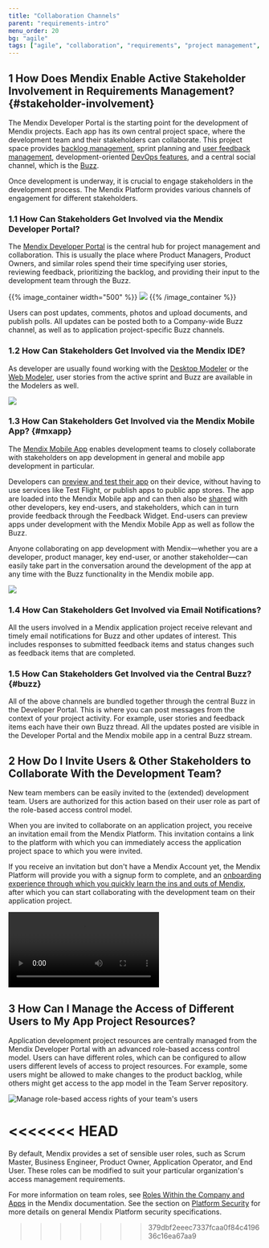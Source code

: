```yaml
---
title: "Collaboration Channels"
parent: "requirements-intro"
menu_order: 20
bg: "agile"
tags: ["agile", "collaboration", "requirements", "project management", "feedback", "dashboard", "traceability"]
---
```


## 1 How Does Mendix Enable Active Stakeholder Involvement in Requirements Management? {#stakeholder-involvement}

The Mendix Developer Portal is the starting point for the development of Mendix projects. Each app has its own central project space, where the development team and their stakeholders can collaborate. This project space provides [backlog management](requirements-management#requirements-management), sprint planning and [user feedback management](feedback-management#feedback-management), development-oriented [DevOps features](devops-overview), and a central social channel, which is the [Buzz](https://docs.mendix.com/developerportal/).

Once development is underway, it is crucial to engage stakeholders in the development process. The Mendix Platform provides various channels of engagement for different stakeholders.

### 1.1 How Can Stakeholders Get Involved via the Mendix Developer Portal?

The [Mendix Developer Portal](https://docs.mendix.com/developerportal/) is the central hub for project management and collaboration. This is usually the place where Product Managers, Product Owners, and similar roles spend their time specifying user stories, reviewing feedback, prioritizing the backlog, and providing their input to the development team through the Buzz.

{{% image_container width="500" %}}
![](attachments/app-project-buzz.png)
{{% /image_container %}}

Users can post updates, comments, photos and upload documents, and publish polls. All updates can be posted both to a Company-wide Buzz channel, as well as to application project-specific Buzz channels.

### 1.2 How Can Stakeholders Get Involved via the Mendix IDE?

As developer are usually found working with the [Desktop Modeler](app-development#desktop-modeler) or the [Web Modeler](app-development#web-modeler), user stories from the active sprint and Buzz are available in the Modelers as well.

![](attachments/buzz_comment.png)

### 1.3 How Can Stakeholders Get Involved via the Mendix Mobile App? {#mxapp}

The [Mendix Mobile App](https://docs.mendix.com/refguide/getting-the-mendix-app) enables development teams to closely collaborate with stakeholders on app development in general and mobile app development in particular.

Developers can [preview and test their app](../app-capabilities/mobile-apps#mxapp-preview) on their device, without having to use services like Test Flight, or publish apps to public app stores. The app are loaded into the Mendix Mobile app and can then also be [shared](../app-capabilities/mobile-apps#mxapp-share) with other developers, key end-users, and stakeholders, which can in turn provide feedback through the Feedback Widget. End-users can preview apps under development with the Mendix Mobile App as well as follow the Buzz.

Anyone collaborating on app development with Mendix—whether you are a developer, product manager, key end-user, or another stakeholder—can easily take part in the conversation around the development of the app at any time with the Buzz functionality in the Mendix mobile app.

![](attachments/buzz-mobile.png)

### 1.4 How Can Stakeholders Get Involved via Email Notifications?

All the users involved in a Mendix application project receive relevant and timely email notifications for Buzz and other updates of interest. This includes responses to submitted feedback items and status changes such as feedback items that are completed.

### 1.5 How Can Stakeholders Get Involved via the Central Buzz? {#buzz}

All of the above channels are bundled together through the central Buzz in the Developer Portal. This is where you can post messages from the context of your project activity. For example, user stories and feedback items each have their own Buzz thread. All the updates posted are visible in the Developer Portal and the Mendix mobile app in a central Buzz stream.

## 2 How Do I Invite Users & Other Stakeholders to Collaborate With the Development Team?

New team members can be easily invited to the (extended) development team. Users are authorized for this action based on their user role as part of the role-based access control model.

When you are invited to collaborate on an application project, you receive an invitation email from the Mendix Platform. This invitation contains a link to the platform with which you can immediately access the application project space to which you were invited.

If you receive an invitation but don't have a Mendix Account yet, the Mendix Platform will provide you with a signup form to complete, and an [onboarding experience through which you quickly learn the ins and outs of Mendix](../evaluation-learning/getting-started#where-do-i-start), after which you can start collaborating with the development team on their application project.

<video controls src="attachments/DO_InviteUserToProject-1.mp4">Inviting a user to your app team</video>

## 3 How Can I Manage the Access of Different Users to My App Project Resources?

Application development project resources are centrally managed from the Mendix Developer Portal with an advanced role-based access control model. Users can have different roles, which can be configured to allow users different levels of access to project resources. For example, some users might be allowed to make changes to the product backlog, while others might get access to the app model in the Team Server repository.

![Manage role-based access rights of your team's users](attachments/team-security.png)

<<<<<<< HEAD
=======
By default, Mendix provides a set of sensible user roles, such as Scrum Master, Business Engineer, Product Owner, Application Operator, and End User. These roles can be modified to suit your particular organization's access management requirements.

For more information on team roles, see [Roles Within the Company and Apps](https://docs.mendix.com/developerportal/general/roles) in the Mendix documentation. See the section on [Platform Security](../enterprise-capabilities/platform-security) for more details on general Mendix Platform security specifications.
>>>>>>> 379dbf2eeec7337fcaa0f84c419636c16ea67aa9
